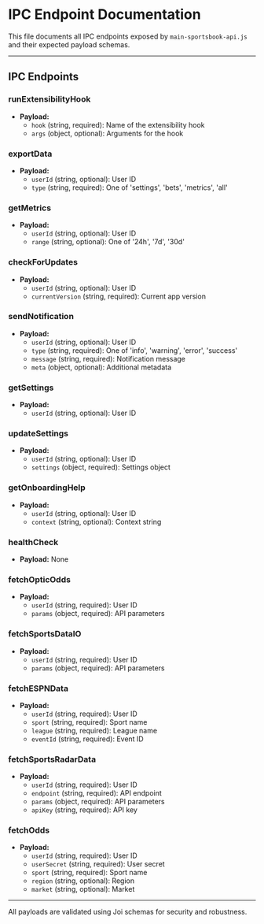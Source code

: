 # IPC Endpoint Documentation

This file documents all IPC endpoints exposed by `main-sportsbook-api.js` and their expected payload schemas.

---

## IPC Endpoints

### runExtensibilityHook

- **Payload:**
  - `hook` (string, required): Name of the extensibility hook
  - `args` (object, optional): Arguments for the hook

### exportData

- **Payload:**
  - `userId` (string, optional): User ID
  - `type` (string, required): One of 'settings', 'bets', 'metrics', 'all'

### getMetrics

- **Payload:**
  - `userId` (string, optional): User ID
  - `range` (string, optional): One of '24h', '7d', '30d'

### checkForUpdates

- **Payload:**
  - `userId` (string, optional): User ID
  - `currentVersion` (string, required): Current app version

### sendNotification

- **Payload:**
  - `userId` (string, optional): User ID
  - `type` (string, required): One of 'info', 'warning', 'error', 'success'
  - `message` (string, required): Notification message
  - `meta` (object, optional): Additional metadata

### getSettings

- **Payload:**
  - `userId` (string, optional): User ID

### updateSettings

- **Payload:**
  - `userId` (string, optional): User ID
  - `settings` (object, required): Settings object

### getOnboardingHelp

- **Payload:**
  - `userId` (string, optional): User ID
  - `context` (string, optional): Context string

### healthCheck

- **Payload:** None

### fetchOpticOdds

- **Payload:**
  - `userId` (string, required): User ID
  - `params` (object, required): API parameters

### fetchSportsDataIO

- **Payload:**
  - `userId` (string, required): User ID
  - `params` (object, required): API parameters

### fetchESPNData

- **Payload:**
  - `userId` (string, required): User ID
  - `sport` (string, required): Sport name
  - `league` (string, required): League name
  - `eventId` (string, required): Event ID

### fetchSportsRadarData

- **Payload:**
  - `userId` (string, required): User ID
  - `endpoint` (string, required): API endpoint
  - `params` (object, required): API parameters
  - `apiKey` (string, required): API key

### fetchOdds

- **Payload:**
  - `userId` (string, required): User ID
  - `userSecret` (string, required): User secret
  - `sport` (string, required): Sport name
  - `region` (string, optional): Region
  - `market` (string, optional): Market

---

All payloads are validated using Joi schemas for security and robustness.
